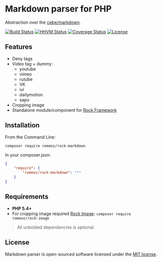 Markdown parser for PHP
=================

Abstraction over the [cebe/markdown](https://github.com/cebe/markdown).

[![Build Status](https://travis-ci.org/romeOz/rock-markdown.svg?branch=master)](https://travis-ci.org/romeOz/rock-markdown)
[![HHVM Status](http://hhvm.h4cc.de/badge/romeoz/rock-markdown.svg)](http://hhvm.h4cc.de/package/romeoz/rock-markdown)
[![Coverage Status](https://coveralls.io/repos/romeOz/rock-markdown/badge.svg?branch=master)](https://coveralls.io/r/romeOz/rock-markdown?branch=master)
[![License](https://poser.pugx.org/romeOz/rock-markdown/license.svg)](https://packagist.org/packages/romeOz/rock-markdown)

Features
-------------------

 * Deny tags
 * Video tag + dummy:
    * youtube
    * vimeo
    * rutube
    * VK
    * ivi
    * dailymotion
    * sapo
 * Cropping image
 * Standalone module/component for [Rock Framework](https://github.com/romeOz/rock)

 
Installation
-------------------

From the Command Line:

```
composer require romeoz/rock-markdown
```

In your composer.json:

```json
{
    "require": {
        "romeoz/rock-markdown": "*"
    }
}
```
 
Requirements
-------------------
 * **PHP 5.4+**
 * For cropping image required [Rock Image](https://github.com/romeOz/rock-validate): `composer require romeoz/rock-image`

>All unbolded dependencies is optional.

License
-------------------

Markdown parser is open-sourced software licensed under the [MIT license](http://opensource.org/licenses/MIT).